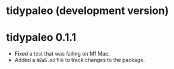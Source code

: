 # tidypaleo (development version)

# tidypaleo 0.1.1

* Fixed a test that was failing on M1 Mac.
* Added a `NEWS.md` file to track changes to the package.
